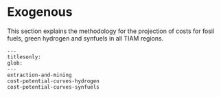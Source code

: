 # Exogenous

This section explains the methodology for the projection of costs for fosil fuels, green hydrogen and synfuels in all TIAM regions. 
```{toctree}
---
titlesonly:
glob:
---
extraction-and-mining
cost-potential-curves-hydrogen
cost-potential-curves-synfuels
```